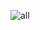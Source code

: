 ![all](https://user-images.githubusercontent.com/36031653/233782301-243c4459-36de-4b52-aeca-f66789651529.jpeg)

